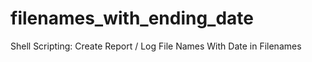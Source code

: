 # filenames_with_ending_date
Shell Scripting: Create Report / Log File Names With Date in Filenames
